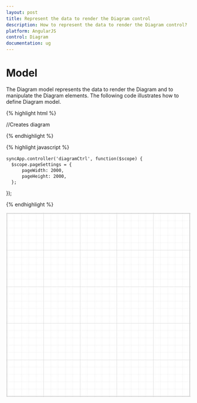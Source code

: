 ```yaml
---
layout: post
title: Represent the data to render the Diagram control
description: How to represent the data to render the Diagram control?
platform: AngularJS
control: Diagram
documentation: ug
---
```


# Model

The Diagram model represents the data to render the Diagram and to manipulate the Diagram elements. The following code illustrates how to define Diagram model.

{% highlight html %}

//Creates diagram

<div ng-controller="diagramCtrl">
    <div>
        <ej-diagram id="diagram" e-width="100%" e-height="600px" e-pagesettings-pageWidth="pageSettings.pageWidth" 
        e-pagesettings-pageHeight="pageSettings.pageHeight">
        </ej-diagram>
    </div>
</div>

{% endhighlight %}

{% highlight javascript %}

    syncApp.controller('diagramCtrl', function($scope) {
      $scope.pageSettings = {
          pageWidth: 2000,
          pageHeight: 2000,
      };
  });

{% endhighlight %}

![](/angularjs/Diagram/Model_images/Model_img1.png)
